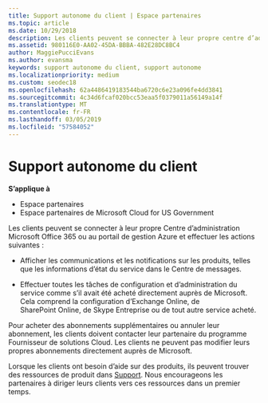 ```yaml
---
title: Support autonome du client | Espace partenaires
ms.topic: article
ms.date: 10/29/2018
description: Les clients peuvent se connecter à leur propre centre d’administration Microsoft Office 365 ou le portail de gestion Azure et gèrent leurs propres comptes. Pour acheter des abonnements supplémentaires ou annuler leur abonnement, les clients doivent contacter leur partenaire du programme Fournisseur de solutions Cloud.
ms.assetid: 980116E0-AA02-45DA-BBBA-482E28DC8BC4
author: MaggiePucciEvans
ms.author: evansma
keywords: support autonome du client, support autonome
ms.localizationpriority: medium
ms.custom: seodec18
ms.openlocfilehash: 62a4486419183544ba6720c6e23a096fe4dd3841
ms.sourcegitcommit: 4c34d6fcaf020bcc53eaa5f0379011a56149a14f
ms.translationtype: MT
ms.contentlocale: fr-FR
ms.lasthandoff: 03/05/2019
ms.locfileid: "57584052"
---
```

# <a name="customer-self-support"></a>Support autonome du client

**S’applique à**

-  Espace partenaires
-  Espace partenaires de Microsoft Cloud for US Government


Les clients peuvent se connecter à leur propre Centre d’administration Microsoft Office 365 ou au portail de gestion Azure et effectuer les actions suivantes :

-   Afficher les communications et les notifications sur les produits, telles que les informations d’état du service dans le Centre de messages.

-   Effectuer toutes les tâches de configuration et d’administration du service comme s’il avait été acheté directement auprès de Microsoft. Cela comprend la configuration d’Exchange&nbsp;Online, de SharePoint&nbsp;Online, de Skype&nbsp;Entreprise ou de tout autre service acheté.

Pour acheter des abonnements supplémentaires ou annuler leur abonnement, les clients doivent contacter leur partenaire du programme Fournisseur de solutions Cloud. Les clients ne peuvent pas modifier leurs propres abonnements directement auprès de Microsoft.

Lorsque les clients ont besoin d’aide sur des produits, ils peuvent trouver des ressources de produit dans [Support](https://partnercenter.microsoft.com/partner/support). Nous encourageons les partenaires à diriger leurs clients vers ces ressources dans un premier temps.

 

 



